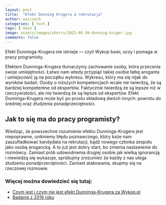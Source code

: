 ```yaml
---
layout: post
title:  "Efekt Dunning Krugera a rekrutacja"
author: wojciech
categories: [ tech ]
tags: [ main ]
image: assets/images/shorts/2022-05-30-dunning-kruger.jpg
comments: false
---
```


Efekt Dunninga-Krugera nie istnieje — czyli Wykop bawi, uczy i pomaga w pracy programisty.

Efektem Dunninga-Krugera tłumaczymy zachowanie osoby, która przecenia swoje umiejętności. Łatwo nam wtedy przypiąć
takiej osobie łatkę aroganta i umiejscowić ją na początku wykresu. Wykresu, który ma się nijak do wyników badań. Osoby o
niższych kompetencjach wcale nie twierdzą, że są bardziej kompetentne od ekspertów. Faktycznie twierdzą że są lepsze niż
w rzeczywistości, ale nie twierdzą że są lepsze od ekspertów.
Efekt Dunninga-Krugera może być po prostu składową dwóch innych: powrotu do średniej oraz złudzenia
ponadprzeciętności.

<h2>Jak to się ma do pracy programisty?</h2>
Wiedząc, że powszechne rozumienie efektu Dunninga-Krugera jest niepoprawne, unikniemy błędu poznawczego, który każe nam
zaszufladkować kandydata na rekrutacji, bądź nowego członka zespołu jako osobę arogancką.
A to już jest dobry start, bo zmienia nastawienie do rozmówcy. Zamiast prób udowodnienia drugiej osobie jak wielką
ignorancją i niewiedzą się wykazuje, spróbujmy zrozumieć że każdy z nas ulega złudzeniu ponadprzeciętności. Zamiast
atakowania, skupmy się na rzeczowej rozmowie.

### Więcej można dowiedzieć się tutaj:
- [Czym jest i czym nie jest efekt Dunninga-Krugera za Wykop.pl](https://www.wykop.pl/artykul/6187985/czym-jest-i-czym-nie-jest-efekt-dunninga-krugera/)
- [Badanie z 2019 roku](https://www.gwern.net/docs/iq/2020-gignac.pdf)